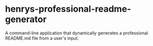 # henrys-professional-readme-generator
A command-line application that dynamically generates a professional README.md file from a user's input.
